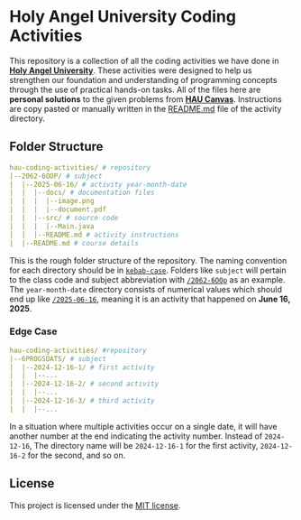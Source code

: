 # Holy Angel University Coding Activities

This repository is a collection of all the coding activities we have done in [**Holy Angel University**](https://www.hau.edu.ph/). These activities were designed to help us strengthen our foundation and understanding of programming concepts through the use of practical hands-on tasks. All of the files here are **personal solutions** to the given problems from [**HAU Canvas**](https://hau.instructure.com/). Instructions are copy pasted or manually written in the [README.md](https://docs.github.com/en/get-started/writing-on-github/getting-started-with-writing-and-formatting-on-github/basic-writing-and-formatting-syntax) file of the activity directory.

## Folder Structure

```yaml
hau-coding-activities/ # repository
|--2062-6OOP/ # subject
|  |--2025-06-16/ # activity year-month-date
|  |  |--docs/ # documentation files
|  |  |  |--image.png
|  |  |  |--document.pdf
|  |  |--src/ # source code
|  |  |  |--Main.java
|  |  |--README.md # activity instructions
|  |--README.md # course details
```

This is the rough folder structure of the repository. The naming convention for each directory should be in [`kebab-case`](https://developer.mozilla.org/en-US/docs/Glossary/Kebab_case). Folders like `subject` will pertain to the class code and subject abbreviation with [`/2062-6OOp`](./2062-6OOP/) as an example. The `year-month-date` directory consists of numerical values which should end up like [`/2025-06-16`](./2062-6OOP/2025-06-16/), meaning it is an activity that happened on **June 16, 2025**. 

### Edge Case

```yaml
hau-coding-activities/ #repository
|--6PROGSDATS/ # subject
|  |--2024-12-16-1/ # first activity 
|  |  |--...
|  |--2024-12-16-2/ # second activity
|  |  |--...
|  |--2024-12-16-3/ # third activity
|  |  |--...
```

In a situation where multiple activities occur on a single date, it will have another number at the end indicating the activity number. Instead of `2024-12-16`, The directory name will be `2024-12-16-1` for the first activity, `2024-12-16-2` for the second, and so on.

## License

This project is licensed under the [MIT license](./LICENSE).
